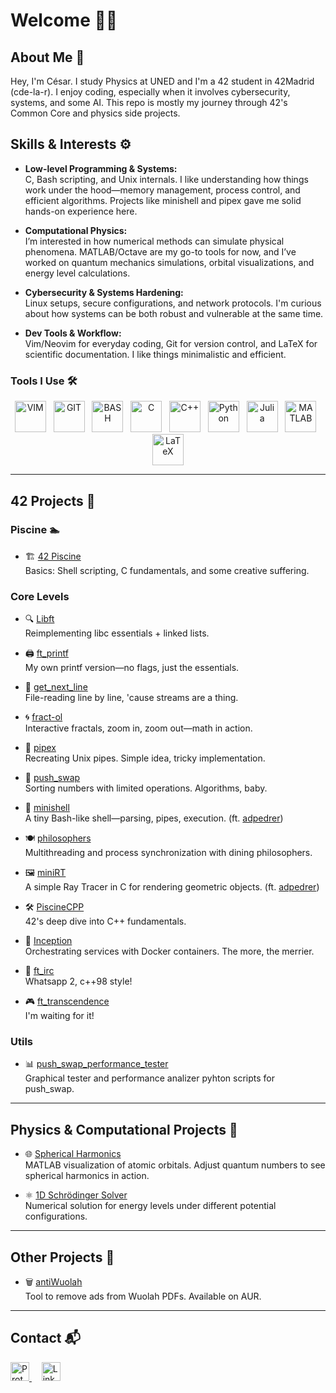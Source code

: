 # Welcome 👋🏽

## About Me 🧠  
Hey, I'm César. I study Physics at UNED and I'm a 42 student in 42Madrid (cde-la-r). I enjoy coding, especially when it involves cybersecurity, systems, and some AI. This repo is mostly my journey through 42's Common Core and physics side projects.

## Skills & Interests ⚙️  

- **Low-level Programming & Systems:**  
  C, Bash scripting, and Unix internals. I like understanding how things work under the hood—memory management, process control, and efficient algorithms. Projects like minishell and pipex gave me solid hands-on experience here.

- **Computational Physics:**  
  I’m interested in how numerical methods can simulate physical phenomena. MATLAB/Octave are my go-to tools for now, and I’ve worked on quantum mechanics simulations, orbital visualizations, and energy level calculations.

- **Cybersecurity & Systems Hardening:**  
  Linux setups, secure configurations, and network protocols. I'm curious about how systems can be both robust and vulnerable at the same time.

- **Dev Tools & Workflow:**  
  Vim/Neovim for everyday coding, Git for version control, and LaTeX for scientific documentation. I like things minimalistic and efficient.

### Tools I Use 🛠️  

<p align="center">
  <a href="https://www.vim.org/"><img src="https://upload.wikimedia.org/wikipedia/commons/9/9f/Vimlogo.svg" alt="VIM" width="50"/></a>&nbsp;&nbsp;
  <a href="https://git-scm.com/"><img src="https://upload.wikimedia.org/wikipedia/commons/e/e0/Git-logo.svg" alt="GIT" width="50"/></a>&nbsp;&nbsp;
  <a href="https://www.gnu.org/software/bash/"><img src="https://upload.wikimedia.org/wikipedia/commons/8/82/Gnu-bash-logo.svg" alt="BASH" width="50"/></a>&nbsp;&nbsp;
  <a href="https://en.cppreference.com/w/c/language"><img src="https://upload.wikimedia.org/wikipedia/commons/1/19/C_Logo.png" alt="C" width="50"/></a>&nbsp;&nbsp;
  <a href="https://en.cppreference.com/w/cpp"><img src="https://upload.wikimedia.org/wikipedia/commons/1/18/ISO_C%2B%2B_Logo.svg" alt="C++" width="50"/></a>&nbsp;&nbsp;
  <a href="https://www.python.org/"><img src="https://upload.wikimedia.org/wikipedia/commons/c/c3/Python-logo-notext.svg" alt="Python" width="50"/></a>&nbsp;&nbsp;
  <a href="https://www.julialang.org/"><img src="https://upload.wikimedia.org/wikipedia/commons/1/1f/Julia_Programming_Language_Logo.svg" alt="Julia" width="50"/></a>&nbsp;&nbsp;
  <a href="https://www.mathworks.com/"><img src="https://upload.wikimedia.org/wikipedia/commons/2/21/Matlab_Logo.png" alt="MATLAB" width="50"/></a>&nbsp;&nbsp;
  <a href="https://www.latex-project.org/"><img src="https://upload.wikimedia.org/wikipedia/commons/9/92/LaTeX_logo.svg" alt="LaTeX" width="50"/></a>
</p>

---

## 42 Projects 🚀  

### Piscine 🏊  
- 🏗️ [42 Piscine](https://github.com/cesardelarosa/42-Piscine)  
  Basics: Shell scripting, C fundamentals, and some creative suffering.  

### Core Levels

- 🔍 [Libft](https://github.com/cesardelarosa/Libft)  
  Reimplementing libc essentials + linked lists.

- 🖨️ [ft_printf](https://github.com/cesardelarosa/ft_printf)  
  My own printf version—no flags, just the essentials.

- 📖 [get_next_line](https://github.com/cesardelarosa/get_next_line)  
  File-reading line by line, 'cause streams are a thing.

- 🌀 [fract-ol](https://github.com/cesardelarosa/fract-ol)  
  Interactive fractals, zoom in, zoom out—math in action.

- 🚰 [pipex](https://github.com/cesardelarosa/pipex)  
  Recreating Unix pipes. Simple idea, tricky implementation.

- 🧮 [push_swap](https://github.com/cesardelarosa/push_swap)  
  Sorting numbers with limited operations. Algorithms, baby.

- 🐚 [minishell](https://github.com/cesardelarosa/minishell)  
  A tiny Bash-like shell—parsing, pipes, execution. (ft. [adpedrer](https://github.com/AdrianPMiro))

- 🍽️ [philosophers](https://github.com/cesardelarosa/philosophers)  
  Multithreading and process synchronization with dining philosophers.

- 🖼️ [miniRT](https://github.com/AdrianPMiro/miniRT)  
  A simple Ray Tracer in C for rendering geometric objects. (ft. [adpedrer](https://github.com/AdrianPMiro))

- 🛠️ [PiscineCPP](https://github.com/cesardelarosa/PiscineCPP)  
  42's deep dive into C++ fundamentals.

- 🐳 [Inception](https://github.com/cesardelarosa/Inception)  
  Orchestrating services with Docker containers. The more, the merrier.

- 💬 [ft_irc](https://github.com/cesardelarosa/ft_irc)  
  Whatsapp 2, c++98 style!

- 🎮 [ft_transcendence]()  
  I'm waiting for it!
  
### Utils

- 📊 [push_swap_performance_tester](https://github.com/cesardelarosa/push_swap_performance_tester)  
  Graphical tester and performance analizer pyhton scripts for push_swap.

---

## Physics & Computational Projects 🧪  

- 🌐 [Spherical Harmonics](https://github.com/cesardelarosa/SphericalHarmonics)  
  MATLAB visualization of atomic orbitals. Adjust quantum numbers to see spherical harmonics in action.  

- ⚛️ [1D Schrödinger Solver](https://github.com/cesardelarosa/Schrodinger_1D)  
  Numerical solution for energy levels under different potential configurations.  

---

## Other Projects 🎯  

- 🗑️ [antiWuolah](https://github.com/cesardelarosa/antiWuolah)  
  Tool to remove ads from Wuolah PDFs. Available on AUR.  

---

## Contact 📬  
<a href="mailto:cesardelarosa.code@proton.me">
  <img src="https://upload.wikimedia.org/wikipedia/commons/thumb/0/0c/ProtonMail_icon.svg/1920px-ProtonMail_icon.svg.png" alt="ProtonMail" width="30"/>
</a>&nbsp;&nbsp;&nbsp;
<a href="https://www.linkedin.com/in/c%C3%A9sar-de-la-rosa-sobrino-6b4403239/">
  <img src="https://upload.wikimedia.org/wikipedia/commons/c/ca/LinkedIn_logo_initials.png" alt="LinkedIn" width="30"/>
</a>
